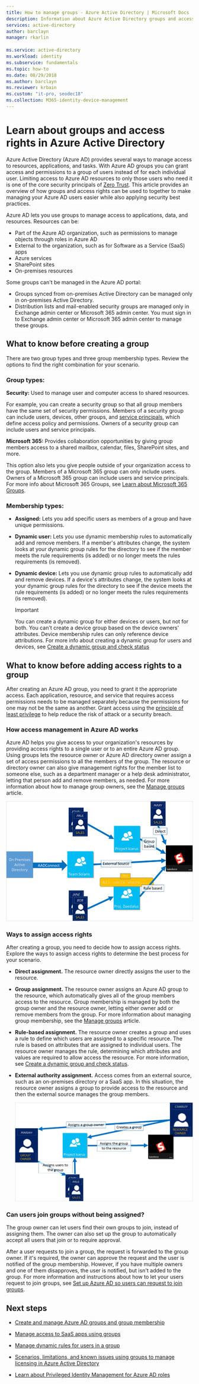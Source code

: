 ```yaml
---
title: How to manage groups - Azure Active Directory | Microsoft Docs
description: Information about Azure Active Directory groups and access rights
services: active-directory
author: barclayn
manager: rkarlin

ms.service: active-directory
ms.workload: identity
ms.subservice: fundamentals
ms.topic: how-to
ms.date: 08/29/2018
ms.author: barclayn
ms.reviewer: krbain
ms.custom: "it-pro, seodec18"                      
ms.collection: M365-identity-device-management
---
```

# Learn about groups and access rights in Azure Active Directory

Azure Active Directory (Azure AD) provides several ways to manage access to resources, applications, and tasks. With Azure AD groups you can grant access and permissions to a group of users instead of for each individual user. Limiting access to Azure AD resources to only those users who need it is one of the core security principals of [Zero Trust](https://docs.microsoft.com/security/zero-trust/zero-trust-overview). This article provides an overview of how groups and access rights can be used to together to make managing your Azure AD users easier while also applying security best practices.

Azure AD lets you use groups to manage access to applications, data, and resources. Resources can be:

- Part of the Azure AD organization, such as permissions to manage objects through roles in Azure AD
- External to the organization, such as for Software as a Service (SaaS) apps
- Azure services
- SharePoint sites
- On-premises resources

Some groups can't be managed in the Azure AD portal:

- Groups synced from on-premises Active Directory can be managed only in on-premises Active Directory.
- Distribution lists and mail-enabled security groups are managed only in Exchange admin center or Microsoft 365 admin center. You must sign in to Exchange admin center or Microsoft 365 admin center to manage these groups.

## What to know before creating a group

There are two group types and three group membership types. Review the options to find the right combination for your scenario.

### Group types:

**Security:** Used to manage user and computer access to shared resources.

For example, you can create a security group so that all group members have the same set of security permissions. Members of a security group can include users, devices, other groups, and [service principals](../fundamentals/service-accounts-principal.md), which define access policy and permissions. Owners of a security group can include users and service principals.

**Microsoft 365:** Provides collaboration opportunities by giving group members access to a shared mailbox, calendar, files, SharePoint sites, and more.

This option also lets you give people outside of your organization access to the group. Members of a Microsoft 365 group can only include users. Owners of a Microsoft 365 group can include users and service principals. For more info about Microsoft 365 Groups, see [Learn about Microsoft 365 Groups](https://support.office.com/article/learn-about-office-365-groups-b565caa1-5c40-40ef-9915-60fdb2d97fa2).

### Membership types:
- **Assigned:** Lets you add specific users as members of a group and have unique permissions.
- **Dynamic user:** Lets you use dynamic membership rules to automatically add and remove members. If a member's attributes change, the system looks at your dynamic group rules for the directory to see if the member meets the rule requirements (is added) or no longer meets the rules requirements (is removed).
- **Dynamic device:** Lets you use dynamic group rules to automatically add and remove devices. If a device's attributes change, the system looks at your dynamic group rules for the directory to see if the device meets the rule requirements (is added) or no longer meets the rules requirements (is removed).

    > [!IMPORTANT]
    > You can create a dynamic group for either devices or users, but not for both. You can't create a device group based on the device owners' attributes. Device membership rules can only reference device attributions. For more info about creating a dynamic group for users and devices, see [Create a dynamic group and check status](../enterprise-users/groups-create-rule.md)


## What to know before adding access rights to a group

After creating an Azure AD group, you need to grant it the appropriate access. Each application, resource, and service that requires access permissions needs to be managed separately because the permissions for one may not be the same as another. Grant access using the [principle of least privilege](../develop/secure-least-privileged-access.md) to help reduce the risk of attack or a security breach.

### How access management in Azure AD works

Azure AD helps you give access to your organization's resources by providing access rights to a single user or to an entire Azure AD group. Using groups lets the resource owner or Azure AD directory owner assign a set of access permissions to all the members of the group. The resource or directory owner can also give management rights for the member list to someone else, such as a department manager or a help desk administrator, letting that person add and remove members, as needed. For more information about how to manage group owners, see the [Manage groups](how-to-manage-groups.md) article.

![Azure Active Directory access management diagram](./media/concept-learn-about-groups/access-management-overview.png)

### Ways to assign access rights

After creating a group, you need to decide how to assign access rights. Explore the ways to assign access rights to determine the best process for your scenario. 

- **Direct assignment.** The resource owner directly assigns the user to the resource.

- **Group assignment.** The resource owner assigns an Azure AD group to the resource, which automatically gives all of the group members access to the resource. Group membership is managed by both the group owner and the resource owner, letting either owner add or remove members from the group. For more information about managing group membership, see the [Manage groups](how-to-manage-groups.md) article. 

- **Rule-based assignment.** The resource owner creates a group and uses a rule to define which users are assigned to a specific resource. The rule is based on attributes that are assigned to individual users. The resource owner manages the rule, determining which attributes and values are required to allow access the resource. For more information, see [Create a dynamic group and check status](../enterprise-users/groups-create-rule.md).

- **External authority assignment.** Access comes from an external source, such as an on-premises directory or a SaaS app. In this situation, the resource owner assigns a group to provide access to the resource and then the external source manages the group members.

   ![Overview of access management diagram](./media/concept-learn-about-groups/access-management-process.png)

### Can users join groups without being assigned?
The group owner can let users find their own groups to join, instead of assigning them. The owner can also set up the group to automatically accept all users that join or to require approval.

After a user requests to join a group, the request is forwarded to the group owner. If it's required, the owner can approve the request and the user is notified of the group membership. However, if you have multiple owners and one of them disapproves, the user is notified, but isn't added to the group. For more information and instructions about how to let your users request to join groups, see [Set up Azure AD so users can request to join groups](../enterprise-users/groups-self-service-management.md).

## Next steps

- [Create and manage Azure AD groups and group membership](how-to-manage-groups.md)

- [Manage access to SaaS apps using groups](../enterprise-users/groups-saasapps.md)

- [Manage dynamic rules for users in a group](../enterprise-users/groups-create-rule.md)

- [Scenarios, limitations, and known issues using groups to manage licensing in Azure Active Directory](../enterprise-users/licensing-group-advanced.md#limitations-and-known-issues)

- [Learn about Privileged Identity Management for Azure AD roles](../../active-directory/privileged-identity-management/pim-create-azure-ad-roles-and-resource-roles-review.md)